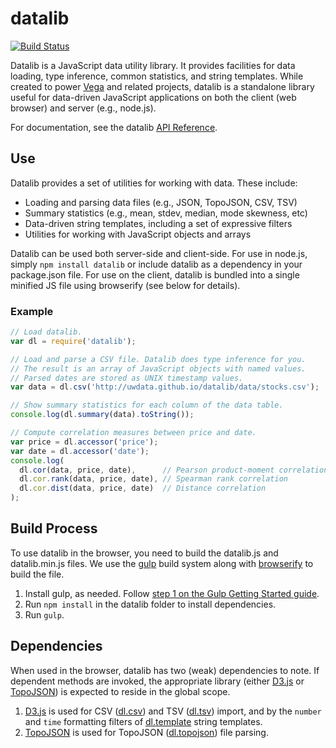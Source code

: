 # datalib

[![Build Status](https://travis-ci.org/uwdata/datalib.svg?branch=master)](https://travis-ci.org/uwdata/datalib)

Datalib is a JavaScript data utility library. It provides facilities for data loading, type inference, common statistics, and string templates. While created to power [Vega](http://vega.github.io) and related projects, datalib is a standalone library useful for data-driven JavaScript applications on both the client (web browser) and server (e.g., node.js).

For documentation, see the datalib [API Reference](../../wiki/API-Reference).

## Use

Datalib provides a set of utilities for working with data. These include:

- Loading and parsing data files (e.g., JSON, TopoJSON, CSV, TSV)
- Summary statistics (e.g., mean, stdev, median, mode skewness, etc)
- Data-driven string templates, including a set of expressive filters
- Utilities for working with JavaScript objects and arrays

Datalib can be used both server-side and client-side. For use in node.js,
simply `npm install datalib` or include datalib as a dependency in your package.json file. For use on the client, datalib is bundled into a single minified JS file using browserify (see below for details).

### Example

```javascript
// Load datalib.
var dl = require('datalib');

// Load and parse a CSV file. Datalib does type inference for you.
// The result is an array of JavaScript objects with named values.
// Parsed dates are stored as UNIX timestamp values.
var data = dl.csv('http://uwdata.github.io/datalib/data/stocks.csv');

// Show summary statistics for each column of the data table.
console.log(dl.summary(data).toString());

// Compute correlation measures between price and date.
var price = dl.accessor('price');
var date = dl.accessor('date');
console.log(
  dl.cor(data, price, date),      // Pearson product-moment correlation
  dl.cor.rank(data, price, date), // Spearman rank correlation
  dl.cor.dist(data, price, date)  // Distance correlation
);
```

## Build Process

To use datalib in the browser, you need to build the datalib.js and datalib.min.js files. We use the [gulp](http://gulpjs.com/) build system along with [browserify](http://browserify.org/) to build the file.

1. Install gulp, as needed. Follow [step 1 on the Gulp Getting Started guide](https://github.com/gulpjs/gulp/blob/master/docs/getting-started.md).
2. Run `npm install` in the datalib folder to install dependencies.
3. Run `gulp`.

## Dependencies

When used in the browser, datalib has two (weak) dependencies to note. If dependent methods are invoked, the appropriate library (either [D3.js](http://d3js.org) or [TopoJSON](https://github.com/mbostock/topojson)) is expected to reside in the global scope.

1. [D3.js](http://d3js.org) is used for CSV ([dl.csv](https://github.com/uwdata/datalib/wiki/Import#dl_csv)) and TSV ([dl.tsv](https://github.com/uwdata/datalib/wiki/Import#dl_tsv)) import, and by the `number` and `time` formatting filters of [dl.template](https://github.com/uwdata/datalib/wiki/Utilities#dl_template) string templates.
2. [TopoJSON](https://github.com/mbostock/topojson) is used for TopoJSON ([dl.topojson](https://github.com/uwdata/datalib/wiki/Import#dl_topojson)) file parsing.
